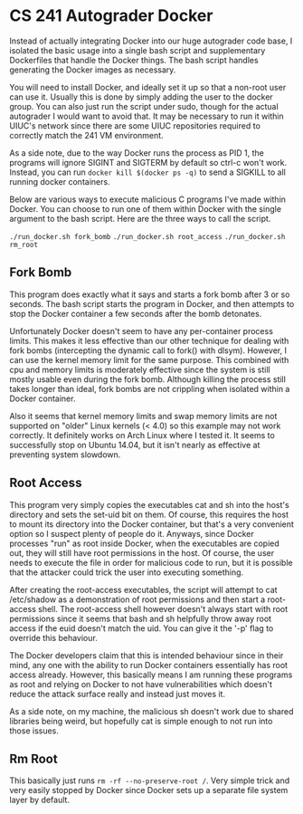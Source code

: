 CS 241 Autograder Docker
========================
Instead of actually integrating Docker into our huge autograder code base, I
isolated the basic usage into a single bash script and supplementary
Dockerfiles that handle the Docker things. The bash script handles generating
the Docker images as necessary.

You will need to install Docker, and ideally set it up so that a non-root user
can use it. Usually this is done by simply adding the user to the docker group.
You can also just run the script under sudo, though for the actual autograder I
would want to avoid that. It may be necessary to run it within UIUC's network
since there are some UIUC repositories required to correctly match the 241 VM
environment.

As a side note, due to the way Docker runs the process as PID 1, the programs
will ignore SIGINT and SIGTERM by default so ctrl-c won't work. Instead, you
can run `docker kill $(docker ps -q)` to send a SIGKILL to all running docker
containers.

Below are various ways to execute malicious C programs I've made within Docker.
You can choose to run one of them within Docker with the single argument to the
bash script. Here are the three ways to call the script.

`./run_docker.sh fork_bomb`
`./run_docker.sh root_access`
`./run_docker.sh rm_root`

## Fork Bomb
This program does exactly what it says and starts a fork bomb after 3 or so
seconds. The bash script starts the program in Docker, and then attempts to
stop the Docker container a few seconds after the bomb detonates.

Unfortunately Docker doesn't seem to have any per-container process limits.
This makes it less effective than our other technique for dealing with fork
bombs (intercepting the dynamic call to fork() with dlsym). However, I can use
the kernel memory limit for the same purpose. This combined with cpu and memory
limits is moderately effective since the system is still mostly usable even
during the fork bomb. Although killing the process still takes longer than
ideal, fork bombs are not crippling when isolated within a Docker container.

Also it seems that kernel memory limits and swap memory limits are not
supported on "older" Linux kernels (< 4.0) so this example may not work
correctly. It definitely works on Arch Linux where I tested it. It seems to
successfully stop on Ubuntu 14.04, but it isn't nearly as effective at
preventing system slowdown.

## Root Access
This program very simply copies the executables cat and sh into the host's
directory and sets the set-uid bit on them. Of course, this requires the host
to mount its directory into the Docker container, but that's a very convenient
option so I suspect plenty of people do it. Anyways, since Docker processes
"run" as root inside Docker, when the executables are copied out, they will
still have root permissions in the host. Of course, the user needs to execute
the file in order for malicious code to run, but it is possible that the
attacker could trick the user into executing something.

After creating the root-access executables, the script will attempt to cat
/etc/shadow as a demonstration of root permissions and then start a root-access
shell. The root-access shell however doesn't always start with root permissions
since it seems that bash and sh helpfully throw away root access if the euid
doesn't match the uid. You can give it the '-p' flag to override this
behaviour.

The Docker developers claim that this is intended behaviour since in their
mind, any one with the ability to run Docker containers essentially has root
access already. However, this basically means I am running these programs as
root and relying on Docker to not have vulnerabilities which doesn't reduce the
attack surface really and instead just moves it.

As a side note, on my machine, the malicious sh doesn't work due to shared
libraries being weird, but hopefully cat is simple enough to not run into those
issues.

## Rm Root
This basically just runs `rm -rf --no-preserve-root /`. Very simple trick and
very easily stopped by Docker since Docker sets up a separate file system layer
by default.
